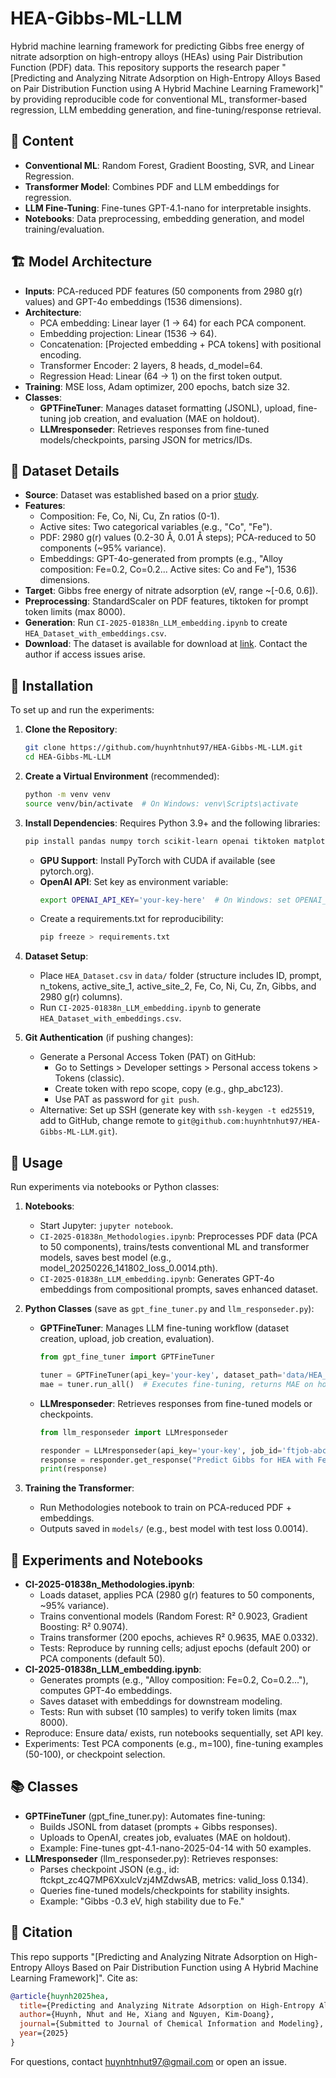 # HEA-Gibbs-ML-LLM

Hybrid machine learning framework for predicting Gibbs free energy of nitrate adsorption on high-entropy alloys (HEAs) using Pair Distribution Function (PDF) data. This repository supports the research paper "[Predicting and Analyzing Nitrate Adsorption on High-Entropy Alloys Based on Pair Distribution Function using A Hybrid Machine Learning Framework]" by providing reproducible code for conventional ML, transformer-based regression, LLM embedding generation, and fine-tuning/response retrieval.

## 📄 Content
- **Conventional ML**: Random Forest, Gradient Boosting, SVR, and Linear Regression.
- **Transformer Model**: Combines PDF and LLM embeddings for regression.
- **LLM Fine-Tuning**: Fine-tunes GPT-4.1-nano for interpretable insights.
- **Notebooks**: Data preprocessing, embedding generation, and model training/evaluation.

## 🏗️ Model Architecture
- **Inputs**: PCA-reduced PDF features (50 components from 2980 g(r) values) and GPT-4o embeddings (1536 dimensions).
- **Architecture**:
  - PCA embedding: Linear layer (1 -> 64) for each PCA component.
  - Embedding projection: Linear (1536 -> 64).
  - Concatenation: [Projected embedding + PCA tokens] with positional encoding.
  - Transformer Encoder: 2 layers, 8 heads, d_model=64.
  - Regression Head: Linear (64 -> 1) on the first token output.
- **Training**: MSE loss, Adam optimizer, 200 epochs, batch size 32.
- **Classes**:
  - **GPTFineTuner**: Manages dataset formatting (JSONL), upload, fine-tuning job creation, and evaluation (MAE on holdout).
  - **LLMresponseder**: Retrieves responses from fine-tuned models/checkpoints, parsing JSON for metrics/IDs.

## 💾 Dataset Details
- **Source**: Dataset was established based on a prior [study](https://pubs.acs.org/doi/10.1021/acs.langmuir.4c01071).
- **Features**:
  - Composition: Fe, Co, Ni, Cu, Zn ratios (0-1).
  - Active sites: Two categorical variables (e.g., "Co", "Fe").
  - PDF: 2980 g(r) values (0.2-30 Å, 0.01 Å steps); PCA-reduced to 50 components (~95% variance).
  - Embeddings: GPT-4o-generated from prompts (e.g., "Alloy composition: Fe=0.2, Co=0.2... Active sites: Co and Fe"), 1536 dimensions.
- **Target**: Gibbs free energy of nitrate adsorption (eV, range ~[-0.6, 0.6]).
- **Preprocessing**: StandardScaler on PDF features, tiktoken for prompt token limits (max 8000).
- **Generation**: Run `CI-2025-01838n_LLM_embedding.ipynb` to create `HEA_Dataset_with_embeddings.csv`.
- **Download**: The dataset is available for download at [link](https://drive.google.com/drive/folders/1mDQDMegAqvBPRxi0wFV2F87UPoHStLpP?usp=sharing). Contact the author if access issues arise.

## 🔧 Installation
To set up and run the experiments:

1. **Clone the Repository**:
   ```bash
   git clone https://github.com/huynhtnhut97/HEA-Gibbs-ML-LLM.git
   cd HEA-Gibbs-ML-LLM
   ```

2. **Create a Virtual Environment** (recommended):
   ```bash
   python -m venv venv
   source venv/bin/activate  # On Windows: venv\Scripts\activate
   ```

3. **Install Dependencies**:
   Requires Python 3.9+ and the following libraries:
   ```bash
   pip install pandas numpy torch scikit-learn openai tiktoken matplotlib seaborn
   ```
   - **GPU Support**: Install PyTorch with CUDA if available (see pytorch.org).
   - **OpenAI API**: Set key as environment variable:
     ```bash
     export OPENAI_API_KEY='your-key-here'  # On Windows: set OPENAI_API_KEY=your-key-here
     ```
   - Create a requirements.txt for reproducibility:
     ```bash
     pip freeze > requirements.txt
     ```

4. **Dataset Setup**:
   - Place `HEA_Dataset.csv` in `data/` folder (structure includes ID, prompt, n_tokens, active_site_1, active_site_2, Fe, Co, Ni, Cu, Zn, Gibbs, and 2980 g(r) columns).
   - Run `CI-2025-01838n_LLM_embedding.ipynb` to generate `HEA_Dataset_with_embeddings.csv`.

5. **Git Authentication** (if pushing changes):
   - Generate a Personal Access Token (PAT) on GitHub:
     - Go to Settings > Developer settings > Personal access tokens > Tokens (classic).
     - Create token with repo scope, copy (e.g., ghp_abc123).
     - Use PAT as password for `git push`.
   - Alternative: Set up SSH (generate key with `ssh-keygen -t ed25519`, add to GitHub, change remote to `git@github.com:huynhtnhut97/HEA-Gibbs-ML-LLM.git`).

## 🚀 Usage
Run experiments via notebooks or Python classes:

1. **Notebooks**:
   - Start Jupyter: `jupyter notebook`.
   - `CI-2025-01838n_Methodologies.ipynb`: Preprocesses PDF data (PCA to 50 components), trains/tests conventional ML and transformer models, saves best model (e.g., model_20250226_141802_loss_0.0014.pth).
   - `CI-2025-01838n_LLM_embedding.ipynb`: Generates GPT-4o embeddings from compositional prompts, saves enhanced dataset.

2. **Python Classes** (save as `gpt_fine_tuner.py` and `llm_responseder.py`):
   - **GPTFineTuner**: Manages LLM fine-tuning workflow (dataset creation, upload, job creation, evaluation).
     ```python
     from gpt_fine_tuner import GPTFineTuner

     tuner = GPTFineTuner(api_key='your-key', dataset_path='data/HEA_Dataset_with_embeddings.csv', num_examples=50)
     mae = tuner.run_all()  # Executes fine-tuning, returns MAE on holdout
     ```
   - **LLMresponseder**: Retrieves responses from fine-tuned models or checkpoints.
     ```python
     from llm_responseder import LLMresponseder

     responder = LLMresponseder(api_key='your-key', job_id='ftjob-abc123', checkpoint_id='ftckpt_zc4Q7MP6XxulcVzj4MZdwsAB')
     response = responder.get_response("Predict Gibbs for HEA with Fe=0.3, explain stability.")
     print(response)
     ```

3. **Training the Transformer**:
   - Run Methodologies notebook to train on PCA-reduced PDF + embeddings.
   - Outputs saved in `models/` (e.g., best model with test loss 0.0014).

## 🧪 Experiments and Notebooks
- **CI-2025-01838n_Methodologies.ipynb**:
  - Loads dataset, applies PCA (2980 g(r) features to 50 components, ~95% variance).
  - Trains conventional models (Random Forest: R² 0.9023, Gradient Boosting: R² 0.9074).
  - Trains transformer (200 epochs, achieves R² 0.9635, MAE 0.0332).
  - Tests: Reproduce by running cells; adjust epochs (default 200) or PCA components (default 50).
- **CI-2025-01838n_LLM_embedding.ipynb**:
  - Generates prompts (e.g., "Alloy composition: Fe=0.2, Co=0.2..."), computes GPT-4o embeddings.
  - Saves dataset with embeddings for downstream modeling.
  - Tests: Run with subset (10 samples) to verify token limits (max 8000).
- Reproduce: Ensure data/ exists, run notebooks sequentially, set API key.
- Experiments: Test PCA components (e.g., m=100), fine-tuning examples (50-100), or checkpoint selection.

## 📚 Classes
- **GPTFineTuner** (gpt_fine_tuner.py): Automates fine-tuning:
  - Builds JSONL from dataset (prompts + Gibbs responses).
  - Uploads to OpenAI, creates job, evaluates (MAE on holdout).
  - Example: Fine-tunes gpt-4.1-nano-2025-04-14 with 50 examples.
- **LLMresponseder** (llm_responseder.py): Retrieves responses:
  - Parses checkpoint JSON (e.g., id: ftckpt_zc4Q7MP6XxulcVzj4MZdwsAB, metrics: valid_loss 0.134).
  - Queries fine-tuned models/checkpoints for stability insights.
  - Example: "Gibbs -0.3 eV, high stability due to Fe."

## 🔗 Citation
This repo supports "[Predicting and Analyzing Nitrate Adsorption on High-Entropy Alloys Based on Pair Distribution Function using A Hybrid Machine Learning Framework]". Cite as:
```bibtex
@article{huynh2025hea,
  title={Predicting and Analyzing Nitrate Adsorption on High-Entropy Alloys Based on Pair Distribution Function using A Hybrid Machine Learning Framework},
  author={Huynh, Nhut and He, Xiang and Nguyen, Kim-Doang},
  journal={Submitted to Journal of Chemical Information and Modeling},
  year={2025}
}
```

For questions, contact huynhtnhut97@gmail.com or open an issue.
